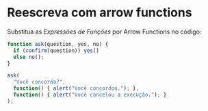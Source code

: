 
# Reescreva com arrow functions

Substitua as *Expressöes de Funçöes* por Arrow Functions no código:

```js run
function ask(question, yes, no) {
  if (confirm(question)) yes()
  else no();
}

ask(
  "Você concorda?",
  function() { alert("Você concordou."); },
  function() { alert("Você cancelou a execução."); }
);
```
